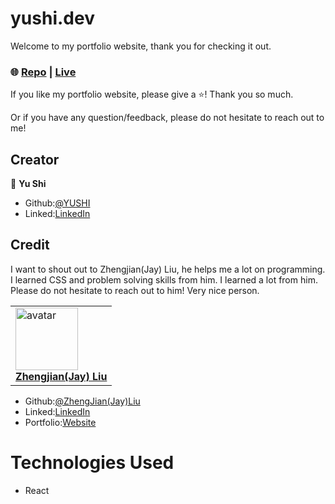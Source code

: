 # yushi.dev

Welcome to my portfolio website, thank you for checking it out. 

### 🌐 [Repo](https://github.com/yushi1007/portfolio-website) | [Live](https://www.yushi.dev/) 

If you like my portfolio website, please give a ⭐️! Thank you so much.

Or if you have any question/feedback, please do not hesitate to reach out to me! 

## Creator

👤 **Yu Shi**

- Github:[@YUSHI](https://github.com/yushi1007) 
- Linked:[LinkedIn](https://www.linkedin.com/in/yushi95/)

## Credit

I want to shout out to Zhengjian(Jay) Liu, he helps me a lot on programming. I learned CSS and problem solving skills from him. I learned a lot from him. Please do not hesitate to reach out to him! Very nice person. 
<table>
    <tr>
        <td><a href="https://zhengjianliu.com/"><img src="../images/zhengjianliu.jpeg" width="100px;" alt="avatar"/><br/><b>Zhengjian(Jay) Liu</b></a><br/></td>
    </tr>
</table>

- Github:[@ZhengJian(Jay)Liu](https://github.com/zhengjianliu) 
- Linked:[LinkedIn](https://www.linkedin.com/in/zhengjian-jay-liu-33776553/)
- Portfolio:[Website](https://zhengjianliu.com/)

# Technologies Used

- React

